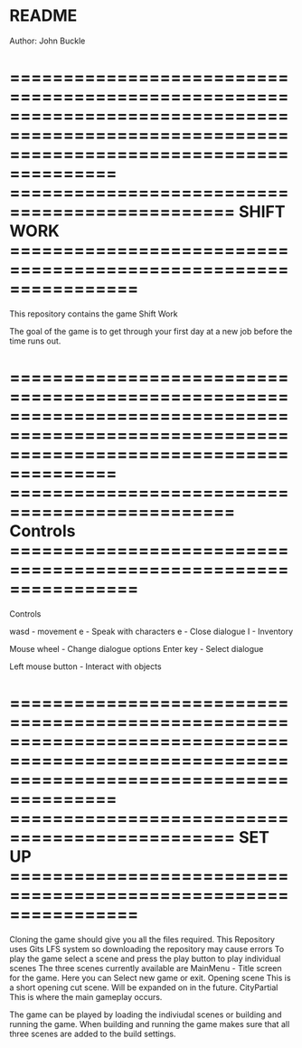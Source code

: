 # README #

Author: John Buckle

============================================================================================================================================
===============================================			SHIFT WORK			================================================================
============================================================================================================================================

This repository contains the game Shift Work

The goal of the game is to get through your first day at a new job before the time runs out.

============================================================================================================================================
===============================================			Controls			================================================================
============================================================================================================================================
Controls

wasd - movement
e 	 - Speak with characters
e 	 - Close dialogue
I 	 - Inventory

Mouse wheel - Change dialogue options
Enter key - Select dialogue 

Left mouse button - Interact with objects


============================================================================================================================================
===============================================			SET UP			================================================================
============================================================================================================================================

Cloning the game should give you all the files required. 
This Repository uses Gits LFS system so downloading the repository may cause errors
To play the game select a scene and press the play button to play individual scenes
The three scenes currently available are 
	MainMenu - 
		Title screen for the game. Here you can Select new game or exit.
	Opening scene
		This is a short opening cut scene. Will be expanded on in the future.
	CityPartial
		This is where the main gameplay occurs. 
	
The game can be played by loading the indiviudal scenes or building and running the game.
When building and running the game makes sure that all three scenes are added to the build settings.
